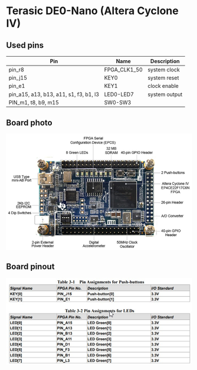 # Terasic DE0-Nano (Altera Cyclone IV)

## Used pins

Pin | Name | Description
--- | ---- | -----------
pin_r8 | FPGA_CLK1_50 | system clock
pin_j15 | KEY0 | system reset
pin_e1 | KEY1 | clock enable
pin_a15, a13, b13, a11, s1, f3, b1, l3 | LED0-LED7 | system output
PIN_m1, t8, b9, m15|SW0-SW3|

## Board photo

![photo](/board/de0_nano/doc/photo.jpg)

## Board pinout

![pinout](/board/de0_nano/doc/pins.jpg)

